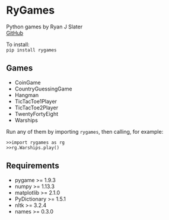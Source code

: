 # RyGames

Python games by Ryan J Slater<br>
[GitHub](https://github.com/rjslater2000/RyGames)

To install:<br>
`pip install rygames`

## Games

* CoinGame
* CountryGuessingGame
* Hangman
* TicTacToe1Player
* TicTacToe2Player
* TwentyFortyEight
* Warships

Run any of them by importing `rygames`, then calling, for example:

```
>>import rygames as rg
>>rg.Warships.play()
```

## Requirements

* pygame >= 1.9.3
* numpy >= 1.13.3
* matplotlib >= 2.1.0
* PyDictionary >= 1.5.1
* nltk >= 3.2.4
* names >= 0.3.0
